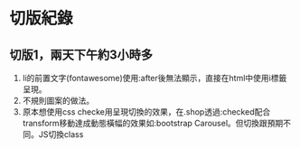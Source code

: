 # 切版紀錄
## 切版1，兩天下午約3小時多
1. li的前置文字(fontawesome)使用:after後無法顯示，直接在html中使用i標籤呈現。
2. 不規則圖案的做法。
3. 原本想使用css checke用呈現切換的效果，在.shop透過:checked配合transform移動達成動態橫幅的效果如:bootstrap Carousel。但切換跟預期不同。JS切換class
